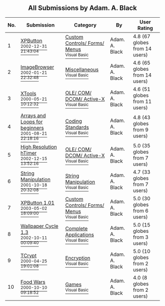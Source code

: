 ﻿<div align="center">

## All Submissions by Adam\. A\. Black

</div>

No.  | Submission | Category | By   | User Rating
---- | ---------- | -------- | ---- | -----------
1 | [XPButton<br /><sup>2002-12-31 21:43:04</sup>](https://github.com/Planet-Source-Code/adam-a-black-xpbutton__1-43483) | [Custom Controls/ Forms/  Menus<br /><sup>Visual Basic</sup>](../ByCategory/custom-controls-forms-menus__1-4.md) | Adam\. A\. Black | 4.8 (67 globes from 14 users)
2 | [ImageBrowser<br /><sup>2002-01-21 22:32:48</sup>](https://github.com/Planet-Source-Code/adam-a-black-imagebrowser__1-31026) | [Miscellaneous<br /><sup>Visual Basic</sup>](../ByCategory/miscellaneous__1-1.md) | Adam\. A\. Black | 4.6 (65 globes from 14 users)
3 | [XTools<br /><sup>2000-05-21 10:12:32</sup>](https://github.com/Planet-Source-Code/adam-a-black-xtools__1-7471) | [OLE/ COM/ DCOM/ Active\-X<br /><sup>Visual Basic</sup>](../ByCategory/ole-com-dcom-active-x__1-29.md) | Adam\. A\. Black | 4.6 (51 globes from 11 users)
4 | [Arrays and Loops for beginners<br /><sup>2001-08-21 22:18:16</sup>](https://github.com/Planet-Source-Code/adam-a-black-arrays-and-loops-for-beginners__1-26434) | [Coding Standards<br /><sup>Visual Basic</sup>](../ByCategory/coding-standards__1-43.md) | Adam\. A\. Black | 4.8 (43 globes from 9 users)
5 | [High Resolution hTimer<br /><sup>2002-12-15 13:52:16</sup>](https://github.com/Planet-Source-Code/adam-a-black-high-resolution-htimer__1-41585) | [OLE/ COM/ DCOM/ Active\-X<br /><sup>Visual Basic</sup>](../ByCategory/ole-com-dcom-active-x__1-29.md) | Adam\. A\. Black | 5.0 (35 globes from 7 users)
6 | [String Manipulation<br /><sup>2001-10-18 20:32:08</sup>](https://github.com/Planet-Source-Code/adam-a-black-string-manipulation__1-28243) | [String Manipulation<br /><sup>Visual Basic</sup>](../ByCategory/string-manipulation__1-5.md) | Adam\. A\. Black | 4.7 (33 globes from 7 users)
7 | [XPButton 1\.01<br /><sup>2003-05-02 18:09:00</sup>](https://github.com/Planet-Source-Code/adam-a-black-xpbutton-1-01__1-45901) | [Custom Controls/ Forms/  Menus<br /><sup>Visual Basic</sup>](../ByCategory/custom-controls-forms-menus__1-4.md) | Adam\. A\. Black | 5.0 (30 globes from 6 users)
8 | [Wallpaper Cycle 1\.3<br /><sup>2002-10-11 00:09:40</sup>](https://github.com/Planet-Source-Code/adam-a-black-wallpaper-cycle-1-3__1-39722) | [Complete Applications<br /><sup>Visual Basic</sup>](../ByCategory/complete-applications__1-27.md) | Adam\. A\. Black | 5.0 (15 globes from 3 users)
9 | [TCrypt<br /><sup>2000-04-25 19:01:08</sup>](https://github.com/Planet-Source-Code/adam-a-black-tcrypt__1-7498) | [Encryption<br /><sup>Visual Basic</sup>](../ByCategory/encryption__1-48.md) | Adam\. A\. Black | 5.0 (10 globes from 2 users)
10 | [Food Wars<br /><sup>2000-10-10 09:18:52</sup>](https://github.com/Planet-Source-Code/adam-a-black-food-wars__1-12018) | [Games<br /><sup>Visual Basic</sup>](../ByCategory/games__1-38.md) | Adam\. A\. Black | 4.0 (8 globes from 2 users)
